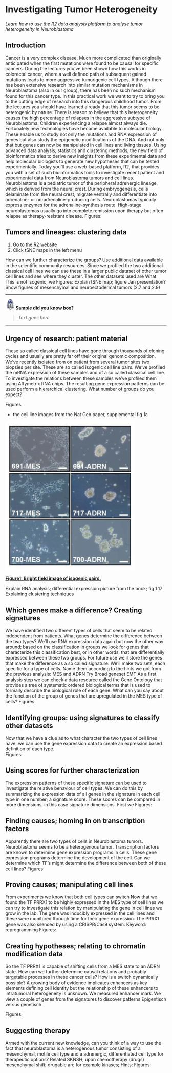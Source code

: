 <a id="investigating_tumor_heterogeneity"> </a>

Investigating Tumor Heterogeneity
=================================

*Learn how to use the R2 data analysis platform to analyse tumor heterogeneity in Neuroblastoma*


Introduction
------------

Cancer is a very complex disease. Much more complicated than originally anticipated when the first mutations were found to be causal for specific cancers. During the lectures you’ve been shown how this works in colorectal cancer, where a well defined path of subsequent gained mutations leads to more aggressive tumorigenic cell types. 
Although there has been extensive research into similar mutation mechanisms in Neuroblastoma (also in our group), there has been no such mechanism found for this cancer type. In this practical work we want to try to bring you to the cutting edge of research into this dangerous childhood tumor. From the lectures you should have learned already that this tumor seems to be heterogenic by nature. There is reason to believe that this heterogeneity causes the high percentage of relapses in the aggressive subtype of Neuroblastoma. Children experiencing a relapse almost always die. 
Fortunately new technologies have become available to molecular biology. These enable us to study not only the mutations and RNA expression of genes but also study the epigenetic modifications of the DNA. And not only that but genes can now be manipulated in cell lines and living tissues. 
Using advanced data analysis, statistics and clustering methods, the new field of bioinformatics tries to derive new insights from these experimental data and help molecular biologists to generate new hypotheses that can be tested experimentally.
Today you’ll use a web-based platform, R2, that provides you with a set of such bioinformatics tools to investigate recent patient and experimental data from Neuroblastoma tumors and cell lines. 
Neuroblastoma is a pediatric tumor of the peripheral adrenergic lineage, which is derived from the neural crest. During embryogenesis, cells delaminate from the neural crest, migrate ventrally and differentiate into adrenaline- or noradrenaline-producing cells. Neuroblastomas typically express enzymes for the adrenaline-synthesis route. High-stage neuroblastomas usually go into complete remission upon therapy but often relapse as therapy-resistant disease.
Figures:


Tumors and lineages: clustering data
---------------------------------------

1.  <a href="https://hgserver1.amc.nl/cgi-bin/r2/main.cgi?&dscope=TRAIN001&option=about_dscope" target="_blank">Go to the R2 website</a> 
2.  Click tSNE maps in the left menu
	
How can we further characterize the groups? Use additional data available in the scientific community resources. Since we profiled the two additional classical cell lines we can use these in a larger public dataset of other tumor cell lines and see where they cluster. 
The other datasets used are
What  
This is not isogenic, we 
Figures:
Explain tSNE map; figure Jan presentation?
Show figures of mesenchymal and neuroectodermal tumors (2.7 and 2.9)


------------------
  ![](_static/images/R2d2_logo.png)**Sample did you know box?**
  
>  *Text goes here*

------------------



Urgency of research: patient material
----------------------------------------

These so called classical cell lines have gone through thousands of cloning cycles and usually are pretty far off their original genomic composition. We’ve recently isolated from on patient from several tumor sites two biopsies per site. These are so called isogenic cell line pairs. We’ve profiled the mRNA expression of these samples and of a so called classical cell line. To investigate the relations between these samples we’ve profiled them using Affymetrix RNA chips. The resulting gene expression patterns can be used perform a hierarchical clustering. 
What number of groups do you expect?

Figures:
 * the cell line images from the Nat Gen paper, supplemental fig 1a

  ![Figure1: Bright field image of isogenic pairs.](_static/images/TumorHeterogeneity_IsoGenicPairsBF.png "Figure1: Bright field image of isogenic pairs.")
	
  [**Figure1: Bright field image of isogenic pairs.**](_static/images/TumorHeterogeneity_IsoGenicPairsBF.png)

Explain RNA analysis; differential expression picture from the book; fig 1.17
Explaining clustering techniques


Which genes make a difference? Creating signatures
-----------------------------------------------------

We have identified two different types of cells that seem to be related independent from patients. What genes determine the difference between the two types? We’ll use RNA expression data again but now the other way around; based on the classification in groups we look for genes that characterize this classification best, or in other words, that are differentially expressed between these two groups.
For future use we’ll store the genes that make the difference as a so called signature. We’ll make two sets, each specific for a type of cells. Name them according to the hints we got from the previous analysis: MES and ADRN
Try Broad geneset EMT
As a first analysis step we can check a data resource called the Gene Ontology that provides a tree of systematic ordered biological terms that is used to formally describe the biological role of each gene. What can you say about the function of the group of genes that are upregulated in the MES type of cells?
Figures:


Identifying groups: using signatures to classify other datasets
------------------------------------------------------------------

Now that we have a clue as to what character the two types of cell lines have, we can use the gene expression data to create an expression based definition of each type.   
Figures:


Using scores for further characterization
--------------------------------------------

The expression patterns of these specific signature can be used to investigate the relative behaviour of cell types. We can do this by summarizing the expression data of all genes in the signature in each cell type in one number; a signature score. These scores can be compared in more dimensions, in this case signature dimensions. First we
Figures:


Finding causes; homing in on transcription factors
-----------------------------------------------------

Apparently there are two types of cells in Neuroblastoma tumors. Neuroblastoma seems to be a heterogenous tumor. Transcription factors are known to determine gene expression programs in cells. These gene expression programs determine the development of the cell. Can we determine which TF’s might determine the difference between both of these cell lines?
Figures:


Proving causes; manipulating cell lines
------------------------------------------

From experiments we know that both cell types can switch
Now that we found the TF PRRX1 to be highly expressed in the MES type of cell lines we can try to investigate this relation by manipulating the gene in cell lines we grow in the lab. The gene was inducibly expressed in the cell lines and these were monitored through time for their gene expression. The PRRX1 gene was also silenced by using a CRISPR/Cas9 system.
Keyword: reprogramming
Figures:


Creating hypotheses; relating to chromatin modification data
---------------------------------------------------------------

So the TF PRRX1 is capable of shifting cells from a MES state to an ADRN state. How can we further determine causal relations and probably targetable processes in these cancer cells? How is a switch dynamically possible? A growing body of evidence implicates enhancers as key elements defining cell identity but the relationship of these enhancers to intratumoral heterogeneity is unknown. We measured enhancer mark. We view a couple of genes from the signatures to discover patterns
Epigentisch versus genetisch

Figures:



Suggesting therapy
---------------------


Armed with the current new knowledge, can you think of a way to use the fact that neuroblastoma is a heterogenous tumor consisting of a mesenchymal, motile cell type and a adrenergic, differentiated cell type for therapeutic options?
Related 
SKNSH; upon chemotherapy (drugs) mesenchymal shift; drugable are for example kinases; 
Hints: 
Figures:







